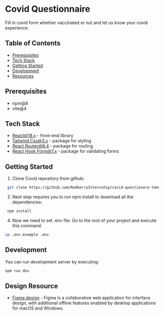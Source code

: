 # Covid Questionnaire
Fill in covid form whether vaccinated or not and let us know your covid experience.
##
## Table of Contents
* [Prerequisites](#prerequisites)
* [Tech Stack](#tech-stack)
* [Getting Started](#getting-started)
* [Development](#development)
* [Resources](#resources)
##
## Prerequisites
* npm@8
* vite@4
##
## Tech Stack
* [React@18.x](https://reactjs.org/) - front-end library
* [Tailwind Css@3.x](https://tailwindcss.com/docs/installation) - package for styling
* [React Router@6.4](https://reactrouter.com/en/main) - package for routing
* [React Hook Form@7.x](https://legacy.react-hook-form.com/) - package for validating forms
##
## Getting Started
1. Clone Covid repository from github:
```bash
 git clone https://github.com/RedberryInternship/covid-questionare-temo-jincharadze.git
```
2. Next step requires you to run npm install to download all the dependencies:
```bash
 npm install
```
4. Now we need to set .env file. Go to the root of your project and execute this command.
```bash
cp .env.example .env
```
##
## Development
You can run development server by executing:
```bash
npm run dev
```
##
## Design Resource
* [Figma design](https://www.figma.com/file/56t2BI25FcD0LAIjR4GVkQ/%E1%83%99%E1%83%98%E1%83%97%E1%83%AE%E1%83%95%E1%83%90%E1%83%A0%E1%83%98?node-id=37%3A3) - Figma is a collaborative web application for interface design, with additional offline features enabled by desktop applications for macOS and Windows.